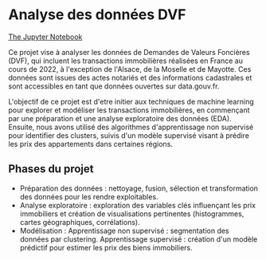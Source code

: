 # Analyse des données DVF
[The Jupyter Notebook](https://albanecoiffe.github.io/DVF_Projet/)

Ce projet vise à analyser les données de Demandes de Valeurs Foncières (DVF), qui incluent les transactions immobilières réalisées en France au cours de 2022, à l'exception de l'Alsace, de la Moselle et de Mayotte. Ces données sont issues des actes notariés et des informations cadastrales et sont accessibles en tant que données ouvertes sur data.gouv.fr.

L'objectif de ce projet est d'etre initier aux techniques de machine learning pour explorer et modéliser les transactions immobilières, en commençant par une préparation et une analyse exploratoire des données (EDA). Ensuite, nous avons utilisé des algorithmes d'apprentissage non supervisé pour identifier des clusters, suivis d'un modèle supervisé visant à prédire les prix des appartements dans certaines régions.

## Phases du projet
- Préparation des données : nettoyage, fusion, sélection et transformation des données pour les rendre exploitables.
- Analyse exploratoire : exploration des variables clés influençant les prix immobiliers et création de visualisations pertinentes (histogrammes, cartes géographiques, corrélations).
- Modélisation :
Apprentissage non supervisé : segmentation des données par clustering.
Apprentissage supervisé : création d'un modèle prédictif pour estimer les prix des biens immobiliers.
